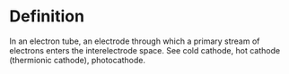# Definition

In an electron tube, an electrode through which a primary stream of
electrons enters the interelectrode space. See cold cathode, hot cathode
(thermionic cathode), photocathode.
